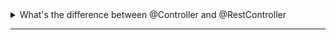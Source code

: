 <details>
  <summary>What's the difference between @Controller and @RestController</summary><br>

## Purpose

- `@Controller`: created for MVC application

- `@RestController`: created for API application

- `@Controller` will be handle on frontend side, by way of Thymeleaf, that why we get error if we try to return List<> for example

- `@RestController` will not handle on frontent side and will be transform to json by way of Jackson .json .xml

### Response Type

- `@Controller` typicaly return VIEW NAME, for return directly data we have to use ANNOTATION `@ResponseBody`

- `@RestController`: all methods already annotated `@ResponseBody`

### Class:

`ResponseEntity<List<String>>` - we can add status code and etc

### Annotations:

```java
@Controller
@RestController
@ResponseBody

@RequestMapping("/api/books")
public class BookController {
    //...
}    

@GetMapping("/search")
public String getBookByName(@RequestParam String name) {
    //...
}

```
  
</details>

------------------------------------------------------------
